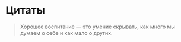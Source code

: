 # Цитаты

> Хорошее воспитание — это умение скрывать, как много мы думаем о себе и как мало о других.

